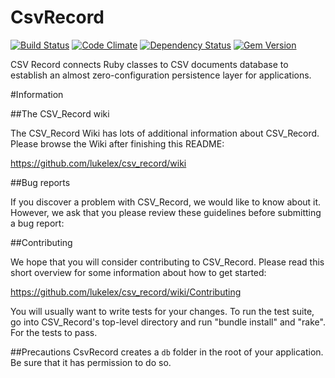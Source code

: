 # CsvRecord

[![Build Status](https://travis-ci.org/lukelex/csv_record.png?branch=2.0.0)](https://travis-ci.org/lukelex/csv_record) [![Code Climate](https://codeclimate.com/badge.png)](https://codeclimate.com/github/lukelex/csv_record) [![Dependency Status](https://gemnasium.com/lukasalexandre/csv_record.png)](https://gemnasium.com/lukasalexandre/csv_record) [![Gem Version](https://fury-badge.herokuapp.com/rb/csv_record.png)](http://badge.fury.io/rb/csv_record)


CSV Record connects Ruby classes to CSV documents database to establish an almost zero-configuration persistence layer for applications.

#Information

##The CSV_Record wiki

The CSV_Record Wiki has lots of additional information about CSV_Record. Please browse the Wiki after finishing this README:

https://github.com/lukelex/csv_record/wiki

##Bug reports

If you discover a problem with CSV_Record, we would like to know about it. However, we ask that you please review these guidelines before submitting a bug report:

##Contributing

We hope that you will consider contributing to CSV_Record. Please read this short overview for some information about how to get started:

https://github.com/lukelex/csv_record/wiki/Contributing

You will usually want to write tests for your changes. To run the test suite, go into CSV_Record's top-level directory and run "bundle install" and "rake". For the tests to pass.

##Precautions
CsvRecord creates a `db` folder in the root of your application. Be sure that it has permission to do so.